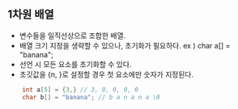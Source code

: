 ## 1차원 배열

- 변수들을 일직선상으로 조합한 배열.
- 배열 크기 지정을 생략할 수 있으나, 초기화가 필요하다. ex ) char a[] = "banana";
- 선언 시 모든 요소를 초기화할 수 있다.
- 초깃값을 {n, }로 설정할 경우 첫 요소에만 숫자가 지정된다.

```c
    int a[5] = {3,} // 3, 0, 0, 0, 0
    char b[] = "banana"; // b a n a n a \0
```